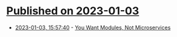 # [Published on 2023-01-03](index.md)

* [2023-01-03, 15:57:40](https://lobste.rs/s/p01m42/you_want_modules_not_microservices) - [You Want Modules, Not Microservices](https://blogs.newardassociates.com/blog/2023/you-want-modules-not-microservices.html)
